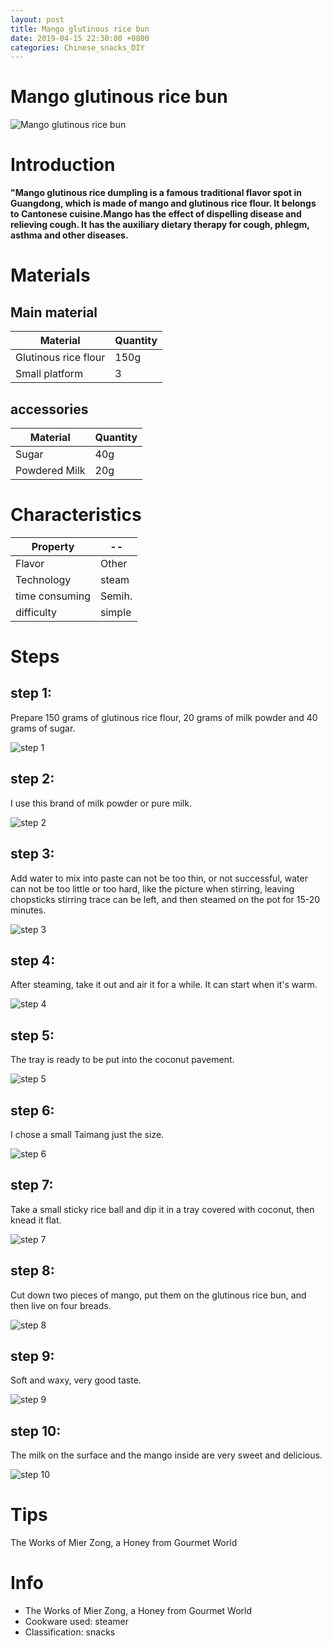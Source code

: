 ```yaml
---
layout: post
title: Mango glutinous rice bun
date: 2019-04-15 22:30:00 +0800
categories: Chinese_snacks_DIY
---
```


# Mango glutinous rice bun

![Mango glutinous rice bun]({{site.baseurl}}/img/451790/451790.jpg)

# Introduction

**"Mango glutinous rice dumpling is a famous traditional flavor spot in Guangdong, which is made of mango and glutinous rice flour. It belongs to Cantonese cuisine.Mango has the effect of dispelling disease and relieving cough. It has the auxiliary dietary therapy for cough, phlegm, asthma and other diseases.**

# Materials


## Main material

Material|Quantity
--|--
Glutinous rice flour|150g
Small platform|3

## accessories

Material|Quantity
--|--
Sugar|40g
Powdered Milk|20g

# Characteristics

Property|--
--|--
Flavor|Other
Technology|steam
time consuming|Semih.
difficulty|simple

# Steps

## step 1:

Prepare 150 grams of glutinous rice flour, 20 grams of milk powder and 40 grams of sugar.

![step 1]({{site.baseurl}}/img/451790/1.jpg)

## step 2:

I use this brand of milk powder or pure milk.

![step 2]({{site.baseurl}}/img/451790/2.jpg)

## step 3:

Add water to mix into paste can not be too thin, or not successful, water can not be too little or too hard, like the picture when stirring, leaving chopsticks stirring trace can be left, and then steamed on the pot for 15-20 minutes.

![step 3]({{site.baseurl}}/img/451790/3.jpg)

## step 4:

After steaming, take it out and air it for a while. It can start when it's warm.

![step 4]({{site.baseurl}}/img/451790/4.jpg)

## step 5:

The tray is ready to be put into the coconut pavement.

![step 5]({{site.baseurl}}/img/451790/5.jpg)

## step 6:

I chose a small Taimang just the size.

![step 6]({{site.baseurl}}/img/451790/6.jpg)

## step 7:

Take a small sticky rice ball and dip it in a tray covered with coconut, then knead it flat.

![step 7]({{site.baseurl}}/img/451790/7.jpg)

## step 8:

Cut down two pieces of mango, put them on the glutinous rice bun, and then live on four breads.

![step 8]({{site.baseurl}}/img/451790/8.jpg)

## step 9:

Soft and waxy, very good taste.

![step 9]({{site.baseurl}}/img/451790/9.jpg)

## step 10:

The milk on the surface and the mango inside are very sweet and delicious.

![step 10]({{site.baseurl}}/img/451790/10.jpg)

# Tips

The Works of Mier Zong, a Honey from Gourmet World

# Info

- The Works of Mier Zong, a Honey from Gourmet World
- Cookware used: steamer
- Classification: snacks